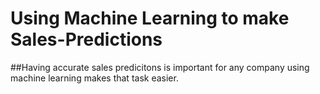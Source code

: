 # Using Machine Learning to make Sales-Predictions
##Having accurate sales predicitons is important for any company using machine learning makes that task easier.
